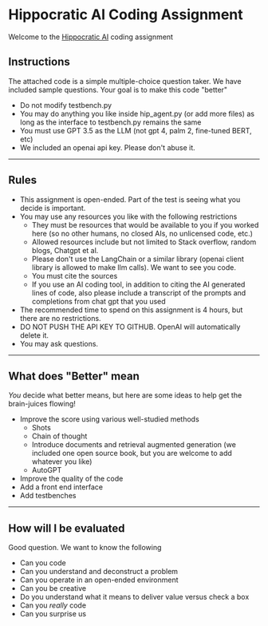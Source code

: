 # Hippocratic AI Coding Assignment
Welcome to the [Hippocratic AI](https://www.hippocraticai.com) coding assignment

## Instructions
The attached code is a simple multiple-choice question taker.  We have included sample questions.  Your goal is to make this code "better"
- Do not modify testbench.py
- You may do anything you like inside hip_agent.py (or add more files) as long as the interface to testbench.py remains the same
- You must use GPT 3.5 as the LLM (not gpt 4, palm 2, fine-tuned BERT, etc)
- We included an openai api key. Please don't abuse it.

---

## Rules
- This assignment is open-ended. Part of the test is seeing what you decide is important.
- You may use any resources you like with the following restrictions
   - They must be resources that would be available to you if you worked here (so no other humans, no closed AIs, no unlicensed code, etc.)
   - Allowed resources include but not limited to Stack overflow, random blogs, Chatgpt et al. 
   - Please don't use the LangChain or a similar library (openai client library is allowed to make llm calls). We want to see you code.
   - You must cite the sources
   - If you use an AI coding tool, in addition to citing the AI generated lines of code, also please include a transcript of the prompts and completions from chat gpt that you used
- The recommended time to spend on this assignment is 4 hours, but there are no restrictions.
- DO NOT PUSH THE API KEY TO GITHUB. OpenAI will automatically delete it.
- You may ask questions.

---

## What does "Better" mean

*You* decide what better means, but here are some ideas to help get the brain-juices flowing!

- Improve the score using various well-studied methods
  - Shots
  - Chain of thought
  - Introduce documents and retrieval augmented generation (we included one open source book, but you are welcome to add whatever you like)
  - AutoGPT
- Improve the quality of the code
- Add a front end interface
- Add testbenches

---

## How will I be evaluated
Good question. We want to know the following
- Can you code
- Can you understand and deconstruct a problem
- Can you operate in an open-ended environment
- Can you be creative
- Do you understand what it means to deliver value versus check a box
- Can you *really* code
- Can you surprise us
